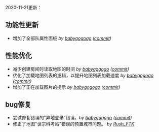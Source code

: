 2020-11-21更新：
## 功能性更新
- 增加了全部队属性面板 *by [babygogogo](https://github.com/Babygogogo) ([commit](https://github.com/Babygogogo/TinyWarsClient/commit/8874b158843e3d23f2edbcf86d98a90668bd53bf))*  

## 性能优化
- 减少创建房间时读取地图的时间 *by [babygogogo](https://github.com/Babygogogo) ([commit](https://github.com/Babygogogo/TinyWarsClient/commit/2f1b51c3abd9dc4c976880ed30cbe8831d694192))*  
- 优化了加载地图列表的逻辑，以提升地图列表加载速度 *by [babygogogo](https://github.com/Babygogogo) ([commit](https://github.com/Babygogogo/TinyWarsClient/commit/074d4325a9730b25cc2daea4813f1a8c2e46ce9d))*  
- 增加了正在加载图片的提示 *by [babygogogo](https://github.com/Babygogogo) ([commit](https://github.com/Babygogogo/TinyWarsClient/commit/074d4325a9730b25cc2daea4813f1a8c2e46ce9d))*  

## bug修复
- 尝试修复错误的"异地登录"错误。*by [babygogogo](https://github.com/Babygogogo) ([commit](https://github.com/Babygogogo/TinyWarsClient/commit/2f1b51c3abd9dc4c976880ed30cbe8831d694192))*  
- 修正了地图"世宗科考站"错误的预置城市问题。 *by [Rush_FTK](https://github.com/RushFTK)*  

